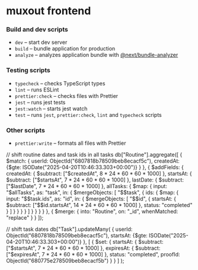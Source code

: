 # muxout frontend

### Build and dev scripts

- `dev` – start dev server
- `build` – bundle application for production
- `analyze` – analyzes application bundle with [@next/bundle-analyzer](https://www.npmjs.com/package/@next/bundle-analyzer)

### Testing scripts

- `typecheck` – checks TypeScript types
- `lint` – runs ESLint
- `prettier:check` – checks files with Prettier
- `jest` – runs jest tests
- `jest:watch` – starts jest watch
- `test` – runs `jest`, `prettier:check`, `lint` and `typecheck` scripts

### Other scripts

- `prettier:write` – formats all files with Prettier


// shift routine dates and task ids in all tasks
db["Routine"].aggregate([
  {
    $match: { userId: ObjectId("6807818b78509beb8ecacf5c"), createdAt: {$gte: ISODate("2025-04-20T10:46:33.303+00:00")} }
  },
  {
    $addFields: {
      createdAt: { $subtract: ["$createdAt", 8 * 24 * 60 * 60 * 1000] },
      startsAt: { $subtract: ["$startsAt", 7 * 24 * 60 * 60 * 1000] },
      lastDate: { $subtract: ["$lastDate", 7 * 24 * 60 * 60 * 1000] },
      allTasks: {
        $map: {
          input: "$allTasks",
          as: "task",
          in: {
            $mergeObjects: [
              "$$task",
              {
                ids: {
                  $map: {
                    input: "$$task.ids",
                    as: "id",
                    in: {
                      $mergeObjects: [
                        "$$id",
                        {
                          startsAt: { $subtract: ["$$id.startsAt", 14 * 24 * 60 * 60 * 1000] },
                          status: "completed"
                        }
                      ]
                    }
                  }
                }
              }
            ]
          }
        }
      }
    }
  },
  {
    $merge: {
      into: "Routine",
      on: "_id",
      whenMatched: "replace"
    }
  }
]);

// shift task dates
db["Task"].updateMany(
  { 
    userId: ObjectId("6807818b78509beb8ecacf5c"),
    startsAt: {$gte: ISODate("2025-04-20T10:46:33.303+00:00")}
  },
  [
    {
      $set: {
        startsAt: { $subtract: ["$startsAt", 7 * 24 * 60 * 60 * 1000] },
        expiresAt: { $subtract: ["$expiresAt", 7 * 24 * 60 * 60 * 1000] },
        status: "completed",
        proofId: ObjectId("680775e278509beb8ecacf5b")
      }
    }
  ]
);
